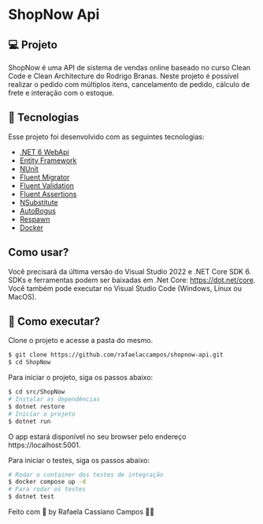 <p align="center">
  <h1>ShopNow Api</h1>
</p>

## 💻 Projeto

  ShopNow é uma API de sistema de vendas online baseado no curso Clean Code e Clean Architecture do Rodrigo Branas. 
  Neste projeto é possível realizar o pedido com múltiplos itens, cancelamento de pedido, cálculo de frete e interação com o estoque.  

## 🧪 Tecnologias

Esse projeto foi desenvolvido com as seguintes tecnologias:

- [.NET 6 WebApi](https://learn.microsoft.com/pt-br/dotnet/core/whats-new/dotnet-6)
- [Entity Framework](https://learn.microsoft.com/pt-br/ef/)
- [NUnit](https://nunit.org/)
- [Fluent Migrator](https://fluentmigrator.github.io/)
- [Fluent Validation](https://docs.fluentvalidation.net/en/latest/)
- [Fluent Assertions](https://fluentassertions.com/)
- [NSubstitute](https://nsubstitute.github.io/)
- [AutoBogus](https://github.com/nickdodd79/AutoBogus)
- [Respawn](https://github.com/jbogard/Respawn)
- [Docker](https://www.docker.com/)

## Como usar?

  Você precisará da última versão do Visual Studio 2022 e .NET Core SDK 6.
  SDKs e ferramentas podem ser baixadas em .Net Core: https://dot.net/core.
  Você também pode executar no Visual Studio Code (Windows, Linux ou MacOS).

## 🚀 Como executar?

Clone o projeto e acesse a pasta do mesmo.

```bash
$ git clone https://github.com/rafaelaccampos/shopnow-api.git
$ cd ShopNow
```
Para iniciar o projeto, siga os passos abaixo:
```bash
$ cd src/ShopNow
# Instalar as dependências
$ dotnet restore
# Iniciar o projeto
$ dotnet run 
```
O app estará disponível no seu browser pelo endereço https://localhost:5001.

Para iniciar o testes, siga os passos abaixo:
```bash
# Rodar o container dos testes de integração
$ docker compose up -d
# Para rodar os testes
$ dotnet test
```

Feito com 💜 by Rafaela Cassiano Campos 👋🏻